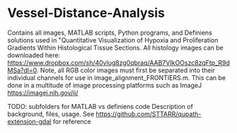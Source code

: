 # Vessel-Distance-Analysis
Contains all images, MATLAB scripts, Python programs, and Definiens solutions used in "Quantitative Visualization of Hypoxia and Proliferation Gradients Within Histological Tissue Sections.
All histology images can be downloaded here: https://www.dropbox.com/sh/40vlug8zg0qbraq/AAB7VIkOOszc8zqFtp_R9dMSa?dl=0. Note, all RGB color images must first be separated into their individual channels for use in image_alignment_FRONTIERS.m. This can be done in a multitude of image processing platforms such as ImageJ https://imagej.nih.gov/ij/

TODO: subfolders for MATLAB vs definiens code
Description of background, files, usage. See https://github.com/STTARR/qupath-extension-gdal for reference
